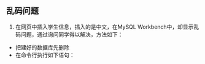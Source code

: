 ## 乱码问题
1. 在网页中插入学生信息，插入的是中文，在MySQL Workbench中，却显示乱码问题，通过询问同学得以解决，方法如下：
* 把建好的数据库先删除
* 在命令行执行如下语句：
   
